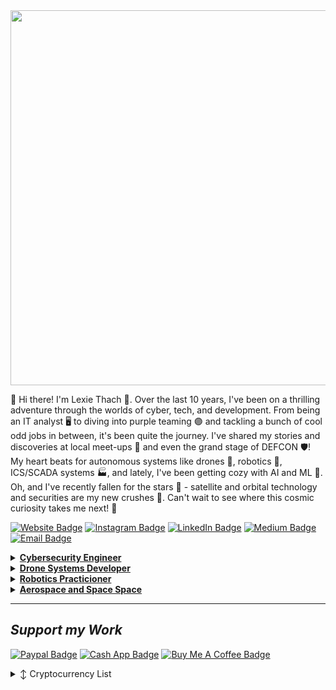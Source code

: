 <img src="[https://media.licdn.com/dms/image/D4E03AQF0Sbqt9-g8Mw/profile-displayphoto-shrink_800_800/0/1691792438270?e=1714003200&v=beta&t=akh1pb5EOdpbBd2p_CWRn7VfiYu2W8kwBEjT56y8uPA]" width="600">

🌟 Hi there! I'm Lexie Thach 🚀. Over the last 10 years, I've been on a thrilling adventure through the worlds of cyber, tech, and development. From being an IT analyst 🖥️ to diving into purple teaming 🟣 and tackling a bunch of cool odd jobs in between, it's been quite the journey. I've shared my stories and discoveries at local meet-ups 📢 and even the grand stage of DEFCON 🛡️! My heart beats for autonomous systems like drones 🚁, robotics 🤖, ICS/SCADA systems 🏭, and lately, I've been getting cozy with AI and ML 🧠. Oh, and I've recently fallen for the stars 🌌 - satellite and orbital technology and securities are my new crushes 💫. Can't wait to see where this cosmic curiosity takes me next! 🌈

 [![Website Badge](https://img.shields.io/badge/Website-3776AB?style=for-the-badge)](https://lexicon121.github.io/LexieThachSite/)
 [![Instagram Badge](https://img.shields.io/badge/Instagram-E4405F?style=for-the-badge&logo=instagram&logoColor=white)](https://www.instagram.com/lunatech88/?img_index=1)
 [![LinkedIn Badge](https://img.shields.io/badge/LinkedIn-0077B5?style=for-the-badge&logo=linkedin&logoColor=white)](https://www.linkedin.com/in/lexie-alex-thach-297190120/)
 [![Medium Badge](https://img.shields.io/badge/Medium-12100E?style=for-the-badge&logo=medium&logoColor=white)](https://medium.com/@alex.thach3)
 [![Email Badge](https://img.shields.io/badge/Email-8B89CC?style=for-the-badge&logo=protonmail&logoColor=white)](mailto:lexicon21@proton.me)

<details>
  
<summary><b><u>Cybersecurity Engineer</u></b></summary>

I'm a weeb cyber engineer 🌸🛡️,I keyboard-smash for a living🐱‍💻🎀🌐 with sparkles of code 

- 🛰 [IAC-2023-80363](https://dl.iafastro.directory/event/IAC-2023/paper/80363/): Publication on developing an AI-enabled cybersecurity model to protect satellites from threats
- [Tengu Marauder](https://github.com/Lexicon121/Tengu-Marauder) A mini wardriving drone using Blynk IoT and an ESP32 Marauder attached to a Flipper Zero

</details>

<details>
 
<summary><b><u>Drone Systems Developer</u></b></summary>

I'm a sky-high dreamer 🚀✨, crafting drones 🛸 so that they can dance💃

- 🛰 [Strix Interceptor (DEFCON31 Demo Labs)](https://github.com/Lexicon121/Strix-Interceptor): A defensive interceptor drone for tactical RF operations
- [ICARUS Framework](https://github.com/Lexicon121/ICARUS-Framework): A theoretical security framework based on MITRE ATT&CK and SPARTA but for small Unmanned Aerial Systems


</details>

<details>
 
<summary><b><u>Robotics Practicioner</u></b></summary>

I'm kinda like a dog whisperer but with robots 🤖💫, breathing life into metal companions 🛠️💖, crafting stories with gears and circuits, and dancing in a world where technology meets fairy dust 🌟🔩.

- [Xonar Swarm System](https://github.com/Lexicon121/Xonar): A general swarm program designed for the Crazyflie 2.0 and ROS2 systems for environment traversal and navigation using the HTC Vive 1.0 lighthouse, Xbox 360 Kinect, and OpenCV

</details>

<details>
 
 
<summary><b><u>Aerospace and Space Space</u></b></summary>

Currently doing some projects and learning how LEO satellites work

- Currently building a breach and attack simulation system for satellite VMs and applications

</details>


---

## *Support my Work*
[![Paypal Badge](https://img.shields.io/badge/PayPal-00457C?style=for-the-badge&logo=paypal&logoColor=white)](https://www.paypal.me/AThach822
)
[![Cash App Badge](https://img.shields.io/badge/CashApp-01D21C?style=for-the-badge&logo=cashapp&logoColor=white)](https://cash.app/$Vexacon121)
 [![Buy Me A Coffee Badge](https://img.shields.io/badge/BuyMeACoffee-FFDD00?style=for-the-badge)](https://www.buymeacoffee.com/lexiecon121)

<details>

  <summary>↕️ <bold>Cryptocurrency List</bold></summary>
 
 <br />

| Currency          | Wallet Address                                                                                               |
|-------------------|--------------------------------------------------------------------------------------------------------------|
| Bitcoin   | 3Pgqkda3w8ZTzBGT5DeLDiWdkgNTNjNxvo                                                                                          |
| Ethereum     | 0x31Dcb542BA6dDf0b16EcB36B5Aedf14d5CEcB897                                                                                         |
| Tether     | 0x96AfE6640a310265D3177eFC3bfEAa0dC6F4e31E                                                                                         |


</details>
